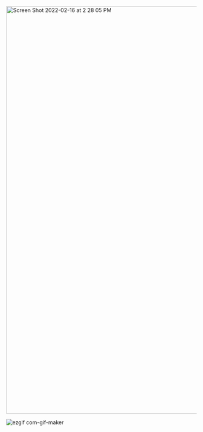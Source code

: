 <img width="1081" alt="Screen Shot 2022-02-16 at 2 28 05 PM" src="https://user-images.githubusercontent.com/79366498/154256413-bb366bd1-edf6-4185-867d-a40e82862848.png">

![ezgif com-gif-maker](https://user-images.githubusercontent.com/79366498/154251799-62a1ebdd-3ed6-4773-b6e5-5402c5650f96.gif)
